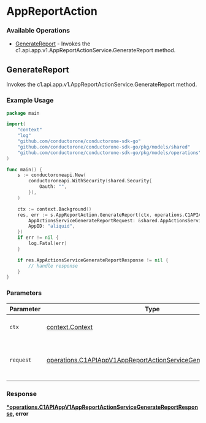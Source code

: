 # AppReportAction

### Available Operations

* [GenerateReport](#generatereport) - Invokes the c1.api.app.v1.AppReportActionService.GenerateReport method.

## GenerateReport

Invokes the c1.api.app.v1.AppReportActionService.GenerateReport method.

### Example Usage

```go
package main

import(
	"context"
	"log"
	"github.com/conductorone/conductorone-sdk-go"
	"github.com/conductorone/conductorone-sdk-go/pkg/models/shared"
	"github.com/conductorone/conductorone-sdk-go/pkg/models/operations"
)

func main() {
    s := conductoroneapi.New(
        conductoroneapi.WithSecurity(shared.Security{
            Oauth: "",
        }),
    )

    ctx := context.Background()
    res, err := s.AppReportAction.GenerateReport(ctx, operations.C1APIAppV1AppReportActionServiceGenerateReportRequest{
        AppActionsServiceGenerateReportRequest: &shared.AppActionsServiceGenerateReportRequest{},
        AppID: "aliquid",
    })
    if err != nil {
        log.Fatal(err)
    }

    if res.AppActionsServiceGenerateReportResponse != nil {
        // handle response
    }
}
```

### Parameters

| Parameter                                                                                                                                            | Type                                                                                                                                                 | Required                                                                                                                                             | Description                                                                                                                                          |
| ---------------------------------------------------------------------------------------------------------------------------------------------------- | ---------------------------------------------------------------------------------------------------------------------------------------------------- | ---------------------------------------------------------------------------------------------------------------------------------------------------- | ---------------------------------------------------------------------------------------------------------------------------------------------------- |
| `ctx`                                                                                                                                                | [context.Context](https://pkg.go.dev/context#Context)                                                                                                | :heavy_check_mark:                                                                                                                                   | The context to use for the request.                                                                                                                  |
| `request`                                                                                                                                            | [operations.C1APIAppV1AppReportActionServiceGenerateReportRequest](../../models/operations/c1apiappv1appreportactionservicegeneratereportrequest.md) | :heavy_check_mark:                                                                                                                                   | The request object to use for the request.                                                                                                           |


### Response

**[*operations.C1APIAppV1AppReportActionServiceGenerateReportResponse](../../models/operations/c1apiappv1appreportactionservicegeneratereportresponse.md), error**

